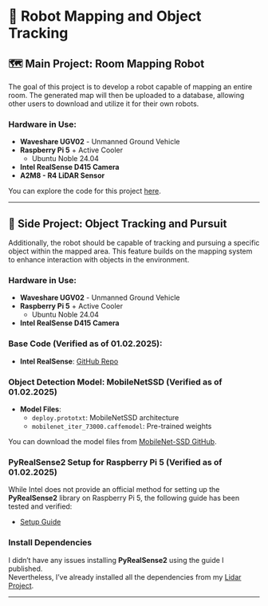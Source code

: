 # 🤖 Robot Mapping and Object Tracking

## 🗺️ Main Project: Room Mapping Robot
The goal of this project is to develop a robot capable of mapping an entire room. The generated map will then be uploaded to a database, allowing other users to download and utilize it for their own robots.

### Hardware in Use:
- **Waveshare UGV02** - Unmanned Ground Vehicle
- **Raspberry Pi 5** + Active Cooler
  - Ubuntu Noble 24.04
- **Intel RealSense D415 Camera**
- **A2M8 - R4 LiDAR Sensor**

You can explore the code for this project [here](https://github.com/Spodymun/ros2-lidar-explorer).

---

## 🎯 Side Project: Object Tracking and Pursuit
Additionally, the robot should be capable of tracking and pursuing a specific object within the mapped area. This feature builds on the mapping system to enhance interaction with objects in the environment.

### Hardware in Use:
- **Waveshare UGV02** - Unmanned Ground Vehicle
- **Raspberry Pi 5** + Active Cooler
  - Ubuntu Noble 24.04
- **Intel RealSense D415 Camera**

### Base Code (Verified as of 01.02.2025):
- **Intel RealSense**: [GitHub Repo](https://github.com/IntelRealSense/librealsense/blob/jupyter/notebooks/distance_to_object.ipynb)
  
### Object Detection Model: MobileNetSSD (Verified as of 01.02.2025)
- **Model Files**:
  - `deploy.prototxt`: MobileNetSSD architecture
  - `mobilenet_iter_73000.caffemodel`: Pre-trained weights

You can download the model files from [MobileNet-SSD GitHub](https://github.com/chuanqi305/MobileNet-SSD).

### PyRealSense2 Setup for Raspberry Pi 5 (Verified as of 01.02.2025)
While Intel does not provide an official method for setting up the **PyRealSense2** library on Raspberry Pi 5, the following guide has been tested and verified:
- [Setup Guide](https://www.robotexchange.io/t/how-to-setup-the-intel-realsense-software-and-pyrealsense2-library-in-ubuntu-on-a-raspberryi-pi-5/3414)

### Install Dependencies
I didn’t have any issues installing **PyRealSense2** using the guide I published.  
Nevertheless, I’ve already installed all the dependencies from my [Lidar Project](https://github.com/Spodymun/ros2-lidar-explorer).

---
